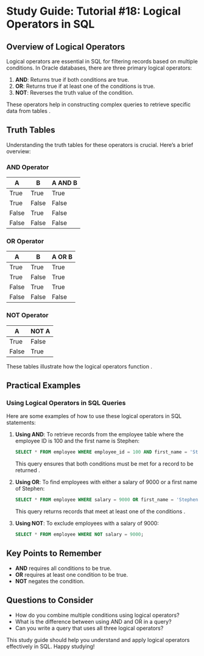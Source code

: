 # Study Guide: Tutorial #18: Logical Operators in SQL

## Overview of Logical Operators
Logical operators are essential in SQL for filtering records based on multiple conditions. In Oracle databases, there are three primary logical operators:

1. **AND**: Returns true if both conditions are true.
2. **OR**: Returns true if at least one of the conditions is true.
3. **NOT**: Reverses the truth value of the condition.

These operators help in constructing complex queries to retrieve specific data from tables .

## Truth Tables
Understanding the truth tables for these operators is crucial. Here’s a brief overview:

### AND Operator
| A     | B     | A AND B |
|-------|-------|---------|
| True  | True  | True    |
| True  | False | False   |
| False | True  | False   |
| False | False | False   |

### OR Operator
| A     | B     | A OR B  |
|-------|-------|---------|
| True  | True  | True    |
| True  | False | True    |
| False | True  | True    |
| False | False | False   |

### NOT Operator
| A     | NOT A |
|-------|-------|
| True  | False |
| False | True  |

These tables illustrate how the logical operators function .

## Practical Examples
### Using Logical Operators in SQL Queries
Here are some examples of how to use these logical operators in SQL statements:

1. **Using AND**:
   To retrieve records from the employee table where the employee ID is 100 and the first name is Stephen:
   ```sql
   SELECT * FROM employee WHERE employee_id = 100 AND first_name = 'Stephen';
   ```
   This query ensures that both conditions must be met for a record to be returned .

2. **Using OR**:
   To find employees with either a salary of 9000 or a first name of Stephen:
   ```sql
   SELECT * FROM employee WHERE salary = 9000 OR first_name = 'Stephen';
   ```
   This query returns records that meet at least one of the conditions .

3. **Using NOT**:
   To exclude employees with a salary of 9000:
   ```sql
   SELECT * FROM employee WHERE NOT salary = 9000;
   ```

## Key Points to Remember
- **AND** requires all conditions to be true.
- **OR** requires at least one condition to be true.
- **NOT** negates the condition.

## Questions to Consider
- How do you combine multiple conditions using logical operators?
- What is the difference between using AND and OR in a query?
- Can you write a query that uses all three logical operators?

This study guide should help you understand and apply logical operators effectively in SQL. Happy studying!
